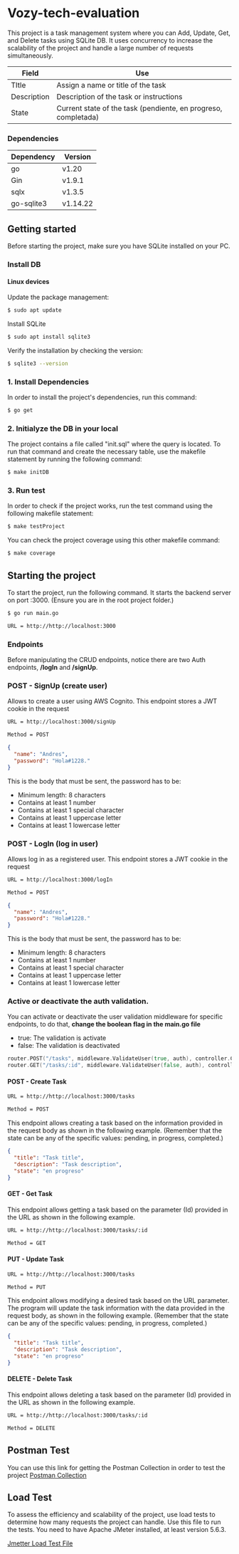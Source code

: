 # Vozy-tech-evaluation

This project is a task management system where you can Add, Update, Get, and Delete tasks using SQLite DB. It uses concurrency to increase the scalability of the project and handle a large number of requests simultaneously.

| Field       | Use                                                            |
| ----------- | -------------------------------------------------------------- |
| TItle       | Assign a name or title of the task                             |
| Description | Description of the task or instructions                        |
| State       | Current state of the task (pendiente, en progreso, completada) |

### Dependencies

| Dependency | Version  |
| ---------- | -------- |
| go         | v1.20    |
| Gin        | v1.9.1   |
| sqlx       | v1.3.5   |
| go-sqlite3 | v1.14.22 |

## Getting started

Before starting the project, make sure you have SQLite installed on your PC.

### Install DB

#### Linux devices

Update the package management:

```bash
$ sudo apt update
```

Install SQLite

```bash
$ sudo apt install sqlite3
```

Verify the installation by checking the version:

```bash
$ sqlite3 --version
```

### 1. Install Dependencies

In order to install the project's dependencies, run this command:

```bash
$ go get
```

### 2. Initialyze the DB in your local

The project contains a file called "init.sql" where the query is located. To run that command and create the necessary table, use the makefile statement by running the following command:

```bash
$ make initDB
```

### 3. Run test

In order to check if the project works, run the test command using the following makefile statement:

```bash
$ make testProject
```

You can check the project coverage using this other makefile command:

```bash
$ make coverage
```

## Starting the project

To start the project, run the following command. It starts the backend server on port :3000. (Ensure you are in the root project folder.)

```bash
$ go run main.go
```

```bash
URL = http://http://localhost:3000
```

### Endpoints

Before manipulating the CRUD endpoints, notice there are two Auth endpoints, **/logIn** and **/signUp**.

### POST - SignUp (create user)

Allows to create a user using AWS Cognito. This endpoint stores a JWT cookie in the request

```bash
URL = http://localhost:3000/signUp
```

```bash
Method = POST
```

```json
{
  "name": "Andres",
  "password": "Hola#1228."
}
```

This is the body that must be sent, the password has to be:

- Minimum length: 8 characters
- Contains at least 1 number
- Contains at least 1 special character
- Contains at least 1 uppercase letter
- Contains at least 1 lowercase letter

### POST - LogIn (log in user)

Allows log in as a registered user. This endpoint stores a JWT cookie in the request

```bash
URL = http://localhost:3000/logIn
```

```bash
Method = POST
```

```json
{
  "name": "Andres",
  "password": "Hola#1228."
}
```

This is the body that must be sent, the password has to be:

- Minimum length: 8 characters
- Contains at least 1 number
- Contains at least 1 special character
- Contains at least 1 uppercase letter
- Contains at least 1 lowercase letter

### Active or deactivate the auth validation.

You can activate or deactivate the user validation middleware for specific endpoints, to do that, **change the boolean flag in the main.go file**

- true: The validation is activate
- false: The validation is deactivated

```go
router.POST("/tasks", middleware.ValidateUser(true, auth), controller.CreateTask) // User validation activated
router.GET("/tasks/:id", middleware.ValidateUser(false, auth), controller.GetTask) // User validation deactivated
```

#### POST - Create Task

```bash
URL = http://http://localhost:3000/tasks
```

```bash
Method = POST
```

This endpoint allows creating a task based on the information provided in the request body as shown in the following example. (Remember that the state can be any of the specific values: pending, in progress, completed.)

```json
{
  "title": "Task title",
  "description": "Task description",
  "state": "en progreso"
}
```

#### GET - Get Task

This endpoint allows getting a task based on the parameter (Id) provided in the URL as shown in the following example.

```bash
URL = http://http://localhost:3000/tasks/:id
```

```bash
Method = GET
```

#### PUT - Update Task

```bash
URL = http://http://localhost:3000/tasks
```

```bash
Method = PUT
```

This endpoint allows modifying a desired task based on the URL parameter. The program will update the task information with the data provided in the request body, as shown in the following example. (Remember that the state can be any of the specific values: pending, in progress, completed.)

```json
{
  "title": "Task title",
  "description": "Task description",
  "state": "en progreso"
}
```

#### DELETE - Delete Task

This endpoint allows deleting a task based on the parameter (Id) provided in the URL as shown in the following example.

```bash
URL = http://http://localhost:3000/tasks/:id
```

```bash
Method = DELETE
```

## Postman Test

You can use this link for getting the Postman Collection in order to test the project
[Postman Collection](https://warped-station-765276.postman.co/workspace/Personal~f9053f70-c36a-4191-b7e3-d342fc1ad905/collection/20027571-79ea39a9-ada2-45b6-b576-e32a78788cf8?action=share&creator=20027571)

## Load Test

To assess the efficiency and scalability of the project, use load tests to determine how many requests the project can handle. Use this file to run the tests. You need to have Apache JMeter installed, at least version 5.6.3.

[Jmetter Load Test File](https://drive.google.com/file/d/10ub7CJDsAAWxoenb9NSzq99BAEW7tpZ6/view?usp=sharing)
